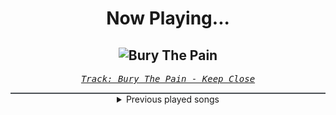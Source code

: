 <div align="center"> 
<h1>Now Playing...</h1>

![Bury The Pain](https://i.scdn.co/image/ab67616d00001e02f0d64933503c211480bf2aa1)
--
_<samp><a href="https://open.spotify.com/track/4JEjMFwHzzKVqA6evyeR1x">Track: Bury The Pain - Keep Close</a></samp>_

<div style="border: 1px #4B5054 solid"></div>
<details>
  <summary>
    Previous played songs
  </summary>
  <table>
    <thead>
      <tr>
        <th>
          Artist
        </th>
        <th>
          Song
        </th>
        <th>
          Link
        </th>
      </tr>
    </thead>
    <tbody>
      <tr><td>Keep Close</td><td>Bury The Pain</td><td><a href="https://open.spotify.com/track/4JEjMFwHzzKVqA6evyeR1x">https://open.spotify.com/track/4JEjMFwHzzKVqA6evyeR1x</a></td></tr><tr><td>Elwood Stray</td><td>Evolve</td><td><a href="https://open.spotify.com/track/7BS1QXiIF1gCCM0WkpT30t">https://open.spotify.com/track/7BS1QXiIF1gCCM0WkpT30t</a></td></tr><tr><td>Fit For A King</td><td>No Tomorrow</td><td><a href="https://open.spotify.com/track/6O9B40beCsChWkckTRngIk">https://open.spotify.com/track/6O9B40beCsChWkckTRngIk</a></td></tr><tr><td>Villain of the Story</td><td>Face It</td><td><a href="https://open.spotify.com/track/0BnFWGsgk5Q6C1HHEyTfHi">https://open.spotify.com/track/0BnFWGsgk5Q6C1HHEyTfHi</a></td></tr><tr><td>Balance Breach</td><td>Strangers In Crime</td><td><a href="https://open.spotify.com/track/0oowxYsdfbfHsK5Eul2VZK">https://open.spotify.com/track/0oowxYsdfbfHsK5Eul2VZK</a></td></tr><tr><td>Architects</td><td>Blackhole</td><td><a href="https://open.spotify.com/track/04yjYHGB3aoyS3q7D7LiKy">https://open.spotify.com/track/04yjYHGB3aoyS3q7D7LiKy</a></td></tr><tr><td>Bleed From Within</td><td>God Complex</td><td><a href="https://open.spotify.com/track/3QM5ELwBkqoIamugNvhcvW">https://open.spotify.com/track/3QM5ELwBkqoIamugNvhcvW</a></td></tr><tr><td>Dal Av</td><td>Shadow's Crown</td><td><a href="https://open.spotify.com/track/6huJucw1h51hLOa4HnWq9T">https://open.spotify.com/track/6huJucw1h51hLOa4HnWq9T</a></td></tr><tr><td>HumanKind</td><td>The Darkness I Own</td><td><a href="https://open.spotify.com/track/6T3mlyEfbSXzXCioc2YhgO">https://open.spotify.com/track/6T3mlyEfbSXzXCioc2YhgO</a></td></tr><tr><td>ONE CHiN</td><td>Fracture</td><td><a href="https://open.spotify.com/track/1gEFrkBWI4RISFOdVcThRF">https://open.spotify.com/track/1gEFrkBWI4RISFOdVcThRF</a></td></tr><tr><td>Architects</td><td>Broken Mirror</td><td><a href="https://open.spotify.com/track/44TUJhvq8ZSoIO1AzpD6X7">https://open.spotify.com/track/44TUJhvq8ZSoIO1AzpD6X7</a></td></tr><tr><td>NOTHING MORE</td><td>HOUSE ON SAND (feat. Eric V. of I Prevail)</td><td><a href="https://open.spotify.com/track/6ZObKi7oiOXcFOPFzssJHH">https://open.spotify.com/track/6ZObKi7oiOXcFOPFzssJHH</a></td></tr><tr><td>THE DEFECT</td><td>ETERNAL (what do you see?)</td><td><a href="https://open.spotify.com/track/68phcusrg8asqDj2tYpl2w">https://open.spotify.com/track/68phcusrg8asqDj2tYpl2w</a></td></tr><tr><td>Daedric</td><td>Alien Skin</td><td><a href="https://open.spotify.com/track/2mXv3t7pY52qfE1Ce3E3BW">https://open.spotify.com/track/2mXv3t7pY52qfE1Ce3E3BW</a></td></tr><tr><td>Obzene</td><td>Breathe on Me - Reimagined</td><td><a href="https://open.spotify.com/track/0OLVwIPLCtZZhRdi7bpUuL">https://open.spotify.com/track/0OLVwIPLCtZZhRdi7bpUuL</a></td></tr><tr><td>The Browning</td><td>Soul Drift</td><td><a href="https://open.spotify.com/track/7DwfDlJvzkvKCwVjcVZjvY">https://open.spotify.com/track/7DwfDlJvzkvKCwVjcVZjvY</a></td></tr><tr><td>Spiritbox</td><td>Perfect Soul</td><td><a href="https://open.spotify.com/track/7CoiOXsrfI58wUZBt45HgL">https://open.spotify.com/track/7CoiOXsrfI58wUZBt45HgL</a></td></tr><tr><td>THE DEFECT</td><td>DREAMWALKER</td><td><a href="https://open.spotify.com/track/1AWPkWi9gwHSzN8n3SDDjx">https://open.spotify.com/track/1AWPkWi9gwHSzN8n3SDDjx</a></td></tr><tr><td>Not Enough Space</td><td>Solace In Silence</td><td><a href="https://open.spotify.com/track/2azy76Uc0SBaGotG0fNFzm">https://open.spotify.com/track/2azy76Uc0SBaGotG0fNFzm</a></td></tr><tr><td>Deadlands</td><td>Kundalini</td><td><a href="https://open.spotify.com/track/0D3z7YrhFHbdahOjPbtByX">https://open.spotify.com/track/0D3z7YrhFHbdahOjPbtByX</a></td></tr>
    </tbody>
  </table>
</details>

</div>
